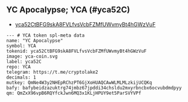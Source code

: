 ---
---
##  YC Apocalypse;  YCA (#yca52C)



* [yca52CtBFG9skA8FVLfvsVcbFZMfUWvmyBt4hGWzVuF](https://explorer.solana.com/address/yca52CtBFG9skA8FVLfvsVcbFZMfUWvmyBt4hGWzVuF)

```
--- # YCA token spl-meta data
name: "YC Apocalypse"
symbol: YCA
tokenid: yca52CtBFG9skA8FVLfvsVcbFZMfUWvmyBt4hGWzVuF
image: yca-coin.svg
label: yca52C
repo: YCA
telegram: https://t.me/cryptolake2
decimals: 1
mutkey: QmNe4W3y2NHEpRChzPT6GjXoHUAQCAwWLMLMLzkijUCQKq
bafy: bafybeidzazuktrg74jmbz67jpddi34chsldu2mxyrbncbx6ocvubdmdpyy
qm: QmZxX96vpB6RQYfckJwn6MQ3x1KLjHPUY9et5ParSVYVPf
```


